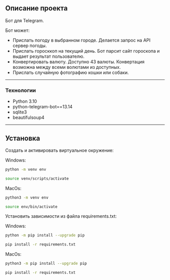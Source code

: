 ## Описание проекта

Бот для Telegram.

Бот может:
- Прислать погоду в выбранном городе. Делается запрос на API сервер погоды.
- Прислать горосккоп на текущий день. Бот парсит сайт гороскопа и выдает результат пользователю.
- Конвертировать валюту. Доступно 43 валюты. Конвертация возможна между всеми волютами из доступных.
- Прислать случайную фотографию кошки или собаки.
___

### Технологии
- Python 3.10
- python-telegram-bot==13.14
- sqlite3
- beautifulsoup4
___

## Установка

Cоздать и активировать виртуальное окружение:

Windows:

```sh
python -m venv env

source venv/scripts/activate
```
MacOs:
```sh
python3 -m venv env

source env/bin/activate
```

Установить зависимости из файла requirements.txt:

Windows:
```sh
python -m pip install --upgrade pip

pip install -r requirements.txt
```
MacOs:
```sh
python3 -m pip install --upgrade pip

pip install -r requirements.txt
```
